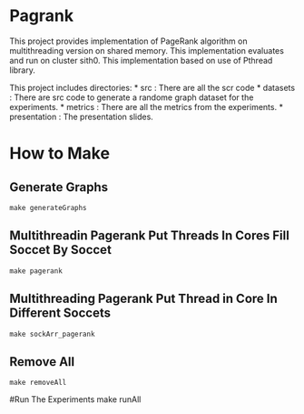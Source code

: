 # Pagrank

This project provides implementation of PageRank algorithm on multithreading
version on shared memory. This implementation evaluates and run on cluster
sith0. This implementation based on use of Pthread library.

This project includes directories:
    * src : There are all the scr code
    * datasets : There are src code to generate a randome graph dataset for the
      experiments.
    * metrics : There are all the metrics from the experiments.
    * presentation : The presentation slides.


# How to Make

## Generate Graphs
    make generateGraphs

## Multithreadin Pagerank Put Threads In Cores Fill Soccet By Soccet
    make pagerank

## Multithreading Pagerank Put Thread in Core In Different Soccets
    make sockArr_pagerank

## Remove All
    make removeAll


#Run The Experiments
    make runAll


